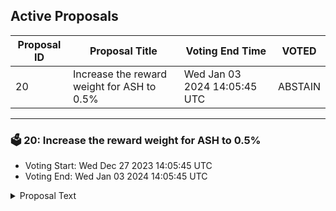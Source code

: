 ## Active Proposals

| Proposal ID | Proposal Title | Voting End Time | VOTED |
|-------------|----------------|-----------------|-------|
| 20 |  Increase the reward weight for ASH to 0.5% | Wed Jan 03 2024 14:05:45 UTC | ABSTAIN |

---

### 🗳 20:  Increase the reward weight for ASH to 0.5%
- Voting Start: Wed Dec 27 2023 14:05:45 UTC
- Voting End: Wed Jan 03 2024 14:05:45 UTC

<details>
<summary>Proposal Text</summary>
 
Ash DAO has introduced a new token to the Migaloo ecosystem. As a result, a lot of new traders have come in, resulting in an explosion of trading but also a devaluation of ASH. We believe that ASH can be an important part of the ecosystem, and Ash DAO has great plans to make ASH valuable, thus supporting whale value and the burn movement.nnTherefore, we propose to increase the reward weight for ASH to 0.5%.nnWe would take 0.25% from the USDC-WHALE LP of VT Assets. mUSDC will remain untouched. As a result, the USDC-WHALE would be reduced from 3.75% to 3.5%.nnProposal:nnGiven the substantial value ASH brings to the Migaloo and WHALE ecosystems, its linkage to milestones, and the amount of Total Value Staked on Alliance, we propose to increase the reward weight for ASH to 0.5%. This adjustment will not only strengthen the ASH community but also facilitate the founding of the ASH DAO.
</details>
